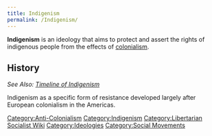 ```yaml
---
title: Indigenism
permalink: /Indigenism/
---
```


**Indigenism** is an ideology that aims to protect and assert the rights
of indigenous people from the effects of
[colonialism](colonialism.md "wikilink").

## History

*See Also: [Timeline of Indigenism](Timeline_of_Indigenism.md "wikilink")*

Indigenism as a specific form of resistance developed largely after
European colonialism in the Americas.

[Category:Anti-Colonialism](Category:Anti-Colonialism.md "wikilink")
[Category:Indigenism](Category:Indigenism.md "wikilink")
[Category:Libertarian Socialist
Wiki](Category:Libertarian_Socialist_Wiki.md "wikilink")
[Category:Ideologies](Category:Ideologies.md "wikilink") [Category:Social
Movements](Category:Social_Movements.md "wikilink")